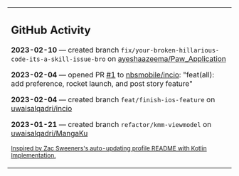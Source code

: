 <table><tr><td valign="top" width="100%">    

## GitHub Activity

**2023-02-10** — created branch `fix/your-broken-hillarious-code-its-a-skill-issue-bro` on [ayeshaazeema/Paw_Application](https://github.com/ayeshaazeema/Paw_Application)

**2023-02-04** — opened PR [#1](https://github.com/nbsmobile/incio/pull/1) to [nbsmobile/incio](https://github.com/nbsmobile/incio): "feat(all): add preference, rocket launch, and post story feature"

**2023-02-04** — created branch `feat/finish-ios-feature` on [uwaisalqadri/incio](https://github.com/uwaisalqadri/incio)

**2023-01-21** — created branch `refactor/kmm-viewmodel` on [uwaisalqadri/MangaKu](https://github.com/uwaisalqadri/MangaKu)
                
<sub><a href="https://github.com/ZacSweers/ZacSweers/">Inspired by Zac Sweeners's auto-updating profile README with Kotlin Implementation.</a></sub>
        